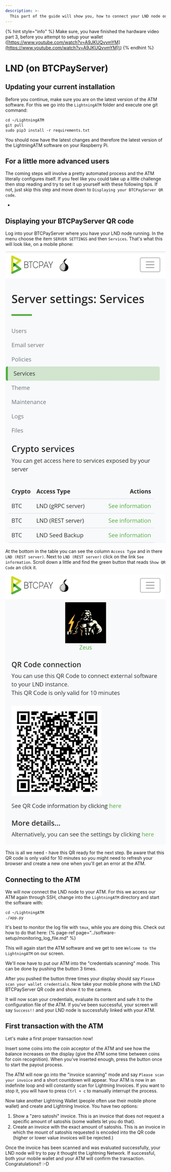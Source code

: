 ```yaml
---
description: >-
  This part of the guide will show you, how to connect your LND node on a BTCPayServer setup to your LightningATM.
---
```


{% hint style="info" %}
Make sure, you have finished the hardware video part 3, before you attempt to setup your wallet \([https://www.youtube.com/watch?v=A9JKUQvvmYM](https://www.youtube.com/watch?v=A9JKUQvvmYM)\)
{% endhint %}

# LND \(on BTCPayServer\)

## Updating your current installation

Before you continue, make sure you are on the latest version of the ATM software. For this we go into the `LightningATM` folder and execute one git command:

```text
cd ~/LightningATM
git pull
sudo pip3 install -r requirements.txt
```

You should now have the latest changes and therefore the latest version of the LightningATM software on your Raspberry Pi.

## For a little more advanced users

The coming steps will involve a pretty automated process and the ATM literally configures itself. If you feel like you could take up a little challenge then stop reading and try to set it up yourself with these following tips. If not, just skip this step and move down to `Displaying your BTCPayServer QR code`.

*



## Displaying your BTCPayServer QR code

Log into your BTCPayServer where you have your LND node running. In the menu choose the item `SERVER SETTINGS` and then `Services`. That's what this will look like, on a mobile phone:

![Menu BTCPayServer](../../.gitbook/assets/menu_lndbtcpay.jpg)

At the bottom in the table you can see the column `Access Type` and in there `LND (REST server)`. Next to `LND (REST server)` click on the link `See information`. Scroll down a little and find the green button that reads `Show QR Code` an click it.

![QR Code for LND REST](../../.gitbook/assets/qr_lndbtcpay.jpg)

This is all we need - have this QR ready for the next step. Be aware that this QR code is only valid for 10 minutes so you might need to refresh your browser and create a new one when you'll get an error at the ATM.

## Connecting to the ATM

We will now connect the LND node to your ATM. For this we access our ATM again through SSH, change into the `LightningATM` directory and start the software with:


```text
cd ~/LightningATM
./app.py
```

It's best to monitor the log file with `tmux`, while you are doing this. Check out how to do that here:
{% page-ref page="../software-setup/monitoring\_log\_file.md" %}

This will again start the ATM software and we get to see `Welcome to the LightningATM` on our screen.

We'll now have to put our ATM into the "credentials scanning" mode. This can be done by pushing the button 3 times.

After you pushed the button three times your display should say `Please scan your wallet credentials`. Now take your mobile phone with the LND BTCPayServer QR code and show it to the camera.

It will now scan your credentials, evaluate its content and safe it to the configuration file of the ATM. If you've been successful, your screen will say `Success!!` and your LND node is successfully linked with your ATM.

## First transaction with the ATM

Let's make a first proper transaction now!

Insert some coins into the coin acceptor of the ATM and see how the balance increases on the display \(give the ATM some time between coins for coin recognition\). When you've inserted enough, press the button once to start the payout process.

The ATM will now go into the "invoice scanning" mode and say `Please scan your invoice` and a short countdown will appear. Your ATM is now in an indefinite loop and will constantly scan for Lightning Invoices. If you want to stop it, you will have to press `Ctrl + c` to manually interrupt the process.

Now take another Lightning Wallet (people often use their mobile phone wallet) and create and Lightning Invoice. You have two options:

1. Show a "zero satoshi" invoice.
This is an invoice that does not request a specific amount of satoshis (some wallets let you do that).
2. Create an invoice with the exact amount of satoshis.
This is an invoice in which the mount of satoshis requested is encoded into the QR code (higher or lower value invoices will be rejected.)

Once the invoice has been scanned and was evaluated successfully, your LND node will try to pay it thought the Lightning Network. If successful, both your mobile wallet and your ATM will confirm the transaction. Congratulations!! :-D
